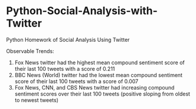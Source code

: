 # Python-Social-Analysis-with-Twitter
Python Homework of Social Analysis Using Twitter

Observable Trends:
1) Fox News twitter had the highest mean compound sentiment score of their last 100 tweets with a score of 0.211
2) BBC News (World) twitter had the lowest mean compound sentiment score of their last 100 tweets with a score of 0.007
3) Fox News, CNN, and CBS News twitter had increasing compound sentiment scores over their last 100 tweets (positive sloping from oldest to newest tweets)
